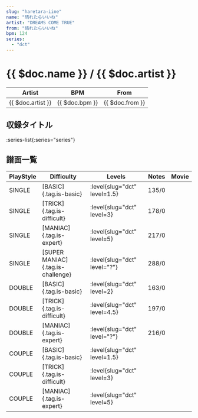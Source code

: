 ```yaml
---
slug: "haretara-iine"
name: "晴れたらいいね"
artist: "DREAMS COME TRUE"
from: "晴れたらいいね"
bpm: 124
series:
  - "dct"
---
```


# {{ $doc.name }} / {{ $doc.artist }}

|Artist|BPM|From|
|------|---|----|
|{{ $doc.artist }}|{{ $doc.bpm }}|{{ $doc.from }}|

## 収録タイトル

:series-list{:series="series"}

## 譜面一覧

|PlayStyle|Difficulty|Levels|Notes|Movie|
|---------|----------|------|-----|-----|
|SINGLE|[BASIC]{.tag.is-basic}|:level{slug="dct" level=1.5}|135/0||
|SINGLE|[TRICK]{.tag.is-difficult}|:level{slug="dct" level=3}|178/0||
|SINGLE|[MANIAC]{.tag.is-expert}|:level{slug="dct" level=5}|217/0||
|SINGLE|[SUPER MANIAC]{.tag.is-challenge}|:level{slug="dct" level="?"}|288/0||
|DOUBLE|[BASIC]{.tag.is-basic}|:level{slug="dct" level=2}|163/0||
|DOUBLE|[TRICK]{.tag.is-difficult}|:level{slug="dct" level=4.5}|197/0||
|DOUBLE|[MANIAC]{.tag.is-expert}|:level{slug="dct" level="?"}|216/0||
|COUPLE|[BASIC]{.tag.is-basic}|:level{slug="dct" level=1.5}|||
|COUPLE|[TRICK]{.tag.is-difficult}|:level{slug="dct" level=3}|||
|COUPLE|[MANIAC]{.tag.is-expert}|:level{slug="dct" level=5}|||
